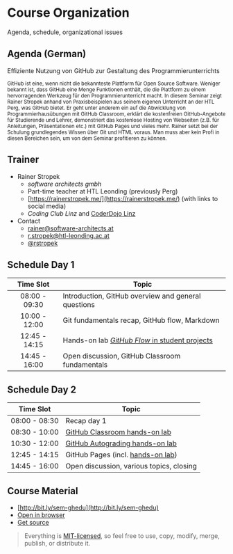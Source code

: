 # Course Organization

Agenda, schedule, organizational issues


## Agenda (German)

Effiziente Nutzung von GitHub zur Gestaltung des Programmierunterrichts

<small>GitHub ist eine, wenn nicht die bekannteste Plattform für Open Source Software. Weniger bekannt ist, dass GitHub eine Menge Funktionen enthält, die die Plattform zu einem hervorragenden Werkzeug für den Programmierunterricht macht. In diesem Seminar zeigt Rainer Stropek anhand von Praxisbeispielen aus seinem eigenen Unterricht an der HTL Perg, was GitHub bietet. Er geht unter anderem ein auf die Abwicklung von Programmierhausübungen mit GitHub Classroom, erklärt die kostenfreien GitHub-Angebote für Studierende und Lehrer, demonstriert das kostenlose Hosting von Webseiten (z.B. für Anleitungen, Präsentationen etc.) mit GitHub Pages und vieles mehr. Rainer setzt bei der Schulung grundlegendes Wissen über Git und HTML voraus. Man muss aber kein Profi in diesen Bereichen sein, um von dem Seminar profitieren zu können.</small>


## Trainer

* Rainer Stropek
  * *software architects gmbh*
  * Part-time teacher at HTL Leonding (previously Perg)
  * [https://rainerstropek.me/](https://rainerstropek.me/) (with links to social media)
  * *Coding Club Linz* and [CoderDojo Linz](https://linz.coderdojo.net)
* Contact
  * [rainer@software-architects.at](mailto:rainer@software-architects.at)
  * [r.stropek@htl-leonding.ac.at](mailto:r.stropek@htl-perg.ac.at)
  * [@rstropek](https://twitter.com/rstropek)


## Schedule Day 1

|   Time Slot   |                        Topic                        |
| :-----------: | --------------------------------------------------- |
| 08:00 - 09:30 | Introduction, GitHub overview and general questions |
| 10:00 - 12:00 | Git fundamentals recap, GitHub flow, Markdown       |
| 12:45 - 14:15 | Hands-on lab [*GitHub Flow* in student projects](https://github.com/rstropek/GitHubEduWorkshop/blob/master/hands-on-labs/github-flow) |
| 14:45 - 16:00 | Open discussion, GitHub Classroom fundamentals      |


## Schedule Day 2

|   Time Slot   |                   Topic                   |
| :-----------: | ----------------------------------------- |
| 08:00 - 08:30 | Recap day 1                               |
| 08:30 - 10:00 | [GitHub Classroom hands-on lab](https://github.com/rstropek/GitHubEduWorkshop/tree/master/hands-on-labs/classroom)     |
| 10:30 - 12:00 | [GitHub Autograding hands-on lab](https://github.com/rstropek/GitHubEduWorkshop/tree/master/hands-on-labs/autograding) |
| 12:45 - 14:15 | GitHub Pages (incl. [hands-on lab](https://github.com/rstropek/GitHubEduWorkshop/tree/master/hands-on-labs/pages))     |
| 14:45 - 16:00 | Open discussion, various topics, closing  |


## Course Material

* [http://bit.ly/sem-ghedu](http://bit.ly/sem-ghedu)
* [Open in browser](https://rstropek.github.io/GitHubEduWorkshop)
* [Get source](https://github.com/rstropek/GitHubEduWorkshop)

> Everything is [MIT-licensed](https://opensource.org/licenses/MIT), so feel free  to use, copy, modify, merge, publish, or distribute it.
